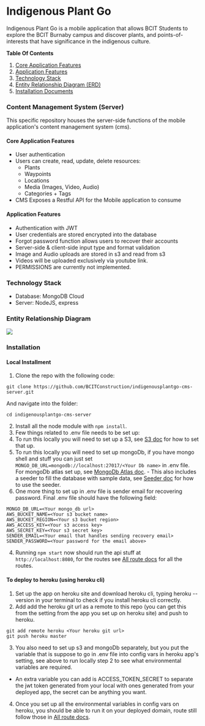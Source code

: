 # Indigenous Plant Go
Indigenous Plant Go is a mobile application that allows BCIT Students to explore the BCIT Burnaby campus and discover plants, and points-of-interests that have significance in the indigenous culture.

**Table Of Contents**
1. [Core Application Features](#core-application-features)
2. [Application Features](#application-features)
3. [Technology Stack](#technology-stack)
4. [Entity Relationship Diagram (ERD)](#entity-relationship-diagram)
5. [Installation Documents](#installation)

### Content Management System (Server)
This specific repository houses the server-side functions of the mobile application's content management system (cms).

#### Core Application Features
* User authentication
* Users can create, read, update, delete resources:
    * Plants
    * Waypoints
    * Locations
    * Media (Images, Video, Audio)
    * Categories + Tags
* CMS Exposes a Restful API for the Mobile application to consume

#### Application Features
* Authentication with JWT
* User credentials are stored encrypted into the database
* Forgot password function allows users to recover their accounts
* Server-side & client-side input type and format validation
* Image and Audio uploads are stored in s3 and read from s3
* Videos will be uploaded exclusively via youtube link.
* PERMISSIONS are currently not implemented.

### Technology Stack
* Database: MongoDB Cloud
* Server: NodeJS, express

### Entity Relationship Diagram
![](https://i.imgur.com/tIDo2eS.png)

### Installation
#### Local Installment
1. Clone the repo with the following code:
```
git clone https://github.com/BCITConstruction/indigenousplantgo-cms-server.git
```
And navigate into the folder:
```
cd indigenousplantgo-cms-server
```
2. Install all the node module with `npm install`.
3. Few things related to .env file needs to be set up:
  1. To run this locally you will need to set up a S3, see [S3 doc](./documentation/s3/README.md) for how to set that up.
  2. To run this locally you will need to set up mongoDb, if you have mongo shell and stuff you can just set `MONGO_DB_URL=mongodb://localhost:27017/<Your Db name>` in .env file. For mongoDb atlas set up, see [MongoDb Atlas doc](./documentation/mongoDb/README.md).
    - This also includes a seeder to fill the database with sample data, see [Seeder doc](./documentation/seeder/README.md) for how to use the seeder.
  3. One more thing to set up in .env file is sender email for recovering password.
Final .env file should have the following field: 
```
MONGO_DB_URL=<Your mongo_db url>
AWS_BUCKET_NAME=<Your s3 bucket name>
AWS_BUCKET_REGION=<Your s3 bucket region>
AWS_ACCESS_KEY=<Your s3 access key>
AWS_SECRET_KEY=<Your s3 secret key>
SENDER_EMAIL=<Your email that handles sending recovery email>
SENDER_PASSWORD=<Your password for the email above>
```
4. Running `npm start` now should run the api stuff at `http://localhost:8080`, for the routes see [All route docs](./documentation/api) for all the routes.
#### To deploy to heroku (using heroku cli)
1. Set up the app on heroku site and download heroku cli, typing heroku --version in your terminal to check if you install heroku cli correctly.
2. Add add the heroku git url as a remote to this repo (you can get this from the setting from the app you set up on heroku site) and push to heroku.
```
git add remote heroku <Your heroku git url>
git push heroku master
```
3. You also need to set up s3 and mongoDb separately, but you put the variable that is suppose to go in .env file into config vars in heroku app's setting, see above to run locally step 2 to see what environmental variables are required.
  - An extra variable you can add is ACCESS_TOKEN_SECRET to separate the jwt token generated from your local with ones generated from your deployed app, the secret can be anything you want.
4. Once you set up all the environmental variables in config vars on heroku, you should be able to run it on your deployed domain, route still follow those in [All route docs](./documentation/api).
